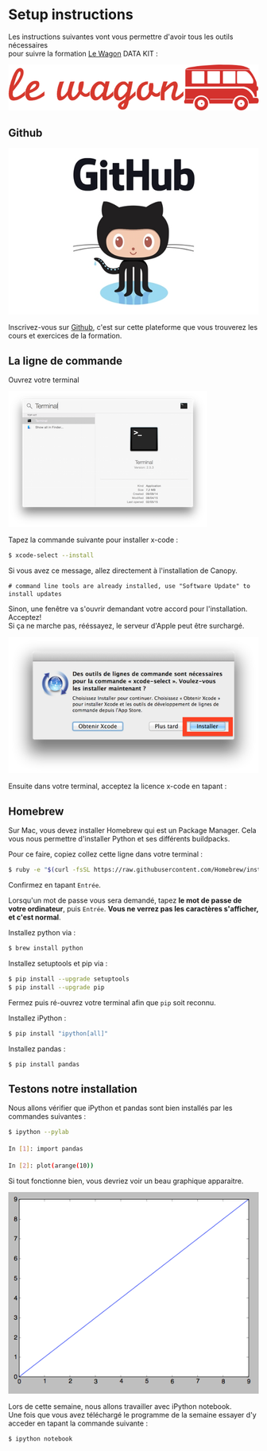 # Setup instructions

Les instructions suivantes vont vous permettre d'avoir tous les outils nécessaires <br> pour suivre la formation [Le Wagon](http://www.lewagon.org) DATA KIT :

![Lewagon-logo](../images/logo-lewagon.png)


## Github

![github-logo](../images/github-logo.jpg )


Inscrivez-vous sur [Github](https://github.com/join), c'est sur cette plateforme que vous trouverez les cours et exercices de la formation.


## La ligne de commande

Ouvrez votre terminal

![](../images/open-terminal.png)

Tapez la commande suivante pour installer x-code :

```bash
$ xcode-select --install
```
Si vous avez ce message, allez directement à l'installation de Canopy.

```
# command line tools are already installed, use "Software Update" to install updates
```

Sinon, une fenêtre va s'ouvrir demandant votre accord pour l'installation. Acceptez! <br>
Si ça ne marche pas, rééssayez, le serveur d'Apple peut être surchargé.

![](../images/xcode-select-install.png)

Ensuite dans votre terminal, acceptez la licence x-code en tapant :

## Homebrew

Sur Mac, vous devez installer Homebrew qui est un Package Manager. Cela vous nous permettre d'installer Python et ses différents buildpacks. <br>

Pour ce faire, copiez collez cette ligne dans votre terminal :

```bash
$ ruby -e "$(curl -fsSL https://raw.githubusercontent.com/Homebrew/install/master/install)"
```

Confirmez en tapant `Entrée`.

Lorsqu'un mot de passe vous sera demandé, tapez **le mot de passe de votre ordinateur**, puis `Entrée`.
**Vous ne verrez pas les caractères s'afficher, et c'est normal**.

Installez python via :

```bash
$ brew install python
```
Installez setuptools et pip via :

```bash
$ pip install --upgrade setuptools
$ pip install --upgrade pip
```


Fermez puis ré-ouvrez votre terminal afin que ```pip``` soit reconnu.

Installez iPython :

```bash
$ pip install "ipython[all]"
```

Installez pandas :

```bash
$ pip install pandas
```

## Testons notre installation

Nous allons vérifier que iPython et pandas sont bien installés par les commandes suivantes :

```bash
$ ipython --pylab

In [1]: import pandas

In [2]: plot(arange(10))
```

Si tout fonctionne bien, vous devriez voir un beau graphique apparaitre.

![resultat_final](../images/resultat_final.png )

Lors de cette semaine, nous allons travailler avec iPython notebook. <br>
Une fois que vous avez téléchargé le programme de la semaine essayer d'y acceder en tapant la commande suivante :

```bash
$ ipython notebook
```
